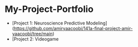 # My-Project-Portfolio
- [Project 1: Neuroscience Predictive Modeling] (https://github.com/amiryaacoobi/141a-final-project-amir-yaacoobi/tree/main)
- [Project 2: Videogame
